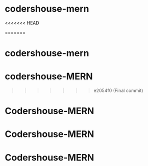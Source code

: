 # codershouse-mern
<<<<<<< HEAD

=======
# codershouse-mern
# codershouse-MERN
>>>>>>> e2054f0 (Final commit)
# Codershouse-MERN
# Codershouse-MERN
# Codershouse-MERN
